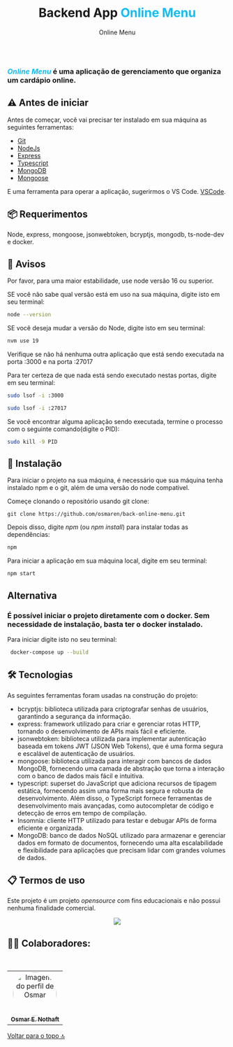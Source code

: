 <h1 align="center" id="top">Backend App <span style="color:#10BEF5">Online Menu</span></h1>
<p align="center">Online Menu</p>
<br>
<br>
<p align="center">
<h3 align="left">
<span style="color:#10BEF5"><em>Online Menu</em></span> é uma aplicação de gerenciamento que organiza um cardápio online.
</h3>


## ⚠ Antes de iniciar

Antes de começar, você vai precisar ter instalado em sua máquina as seguintes ferramentas:

- [Git](https://git-scm.com)
- [NodeJs](https://nodejs.org/en/)
- [Express](https://expressjs.com/)
- [Typescript](https://www.typescriptlang.org/)
- [MongoDB](https://www.mongodb.com/)
- [Mongoose](https://mongoosejs.com/)

E uma ferramenta para operar a aplicação, sugerirmos o VS Code.
[VSCode](https://code.visualstudio.com/).


## 📦 Requerimentos

Node, express, mongoose, jsonwebtoken, bcryptjs, mongodb, ts-node-dev e docker.


## 🚦 Avisos

Por favor, para uma maior estabilidade, use node versão 16 ou superior.

SE você não sabe qual versão está em uso na sua máquina, digite isto em seu terminal:

```bash
node --version
```

SE você deseja mudar a versão do Node,
digite isto em seu terminal:

```bash
nvm use 19
```

Verifique se não há nenhuma outra aplicação que está sendo executada na porta :3000 e na porta :27017

Para ter certeza de que nada está sendo executado nestas portas, digite em seu terminal:

```bash
sudo lsof -i :3000
```

```bash
sudo lsof -i :27017
```

Se você encontrar alguma aplicação sendo executada, termine o processo com o seguinte comando(digite o PID):

```bash
sudo kill -9 PID
```

## 🎲 Instalação

Para iniciar o projeto na sua máquina, é necessário que sua máquina tenha instalado npm e o git, além de uma versão do node compativel.

Começe clonando o repositório usando git clone:

```
git clone https://github.com/osmaren/back-online-menu.git
```

Depois disso, digite <em>npm</em> (ou <em>npm install</em>) para instalar todas as dependências:

```bash
npm
```


Para iniciar a aplicação em sua máquina local, digite em seu terminal:

```bash
npm start
```

## Alternativa
<h3>É possível iniciar o projeto diretamente com o docker. Sem necessidade de instalação, basta ter o docker instalado.</h3>

Para iniciar digite isto no seu terminal:

```bash
 docker-compose up --build
```


### <h2> 🛠 Tecnologias </h2>

As seguintes ferramentas foram usadas na construção do projeto:

- bcryptjs: biblioteca utilizada para criptografar senhas de usuários, garantindo a segurança da informação.
- express: framework utilizado para criar e gerenciar rotas HTTP, tornando o desenvolvimento de APIs mais fácil e eficiente.
- jsonwebtoken: biblioteca utilizada para implementar autenticação baseada em tokens JWT (JSON Web Tokens), que é uma forma segura e escalável de autenticação de usuários.
- mongoose: biblioteca utilizada para interagir com bancos de dados MongoDB, fornecendo uma camada de abstração que torna a interação com o banco de dados mais fácil e intuitiva.
- typescript: superset do JavaScript que adiciona recursos de tipagem estática, fornecendo assim uma forma mais segura e robusta de desenvolvimento. Além disso, o TypeScript fornece ferramentas de desenvolvimento mais avançadas, como autocompletar de código e detecção de erros em tempo de compilação.
- Insomnia: cliente HTTP utilizado para testar e debugar APIs de forma eficiente e organizada.
- MongoDB: banco de dados NoSQL utilizado para armazenar e gerenciar dados em formato de documentos, fornecendo uma alta escalabilidade e flexibilidade para aplicações que precisam lidar com grandes volumes de dados.

### <h2> 📋 Termos de uso </h2>

<p>Este projeto é um projeto <em>opensource</em> com fins educacionais e não possui nenhuma finalidade comercial.</p>

<div align="center">
  <a href="https://choosealicense.com/licenses/mit/" target="_blank"><img src="https://img.shields.io/static/v1?label=License&message=MIT&color=informational"></a>
 </div>


<h2 id="desenvolvedores">🧑‍💻 Colaboradores:</h2>
<br>
<div align="center">
<table align="center">
  <tr>
    <td align="center"><a href="https://github.com/osmaren">
      <img src="https://avatars.githubusercontent.com/u/82000434?v=4" style="border-radius: 50%" width="100px" alt="Imagem do perfil de Osmar"/>
      <br />
      <sub><b>Osmar E. Nothaft</b></sub>
      <br />
    </td>
</table>
</div>

[Voltar para o topo 🔝](#top)
